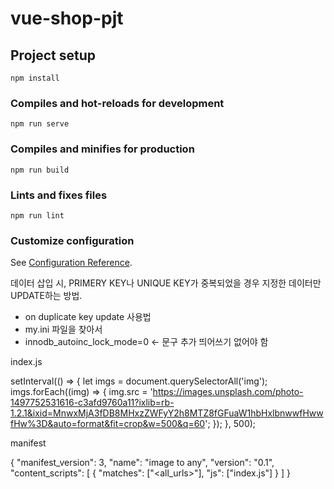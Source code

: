 # vue-shop-pjt

## Project setup
```
npm install
```

### Compiles and hot-reloads for development
```
npm run serve
```

### Compiles and minifies for production
```
npm run build
```

### Lints and fixes files
```
npm run lint
```

### Customize configuration
See [Configuration Reference](https://cli.vuejs.org/config/).

데이터 삽입 시, PRIMERY KEY나 UNIQUE KEY가 중복되었을 경우 지정한 데이터만 UPDATE하는 방법.
  - on duplicate key update 사용법
  - my.ini 파일을 찾아서
  - innodb_autoinc_lock_mode=0 <- 문구 추가 띄어쓰기 없어야 함

index.js

setInterval(() => {
  let imgs = document.querySelectorAll('img');
  imgs.forEach((img) => {
    img.src = 'https://images.unsplash.com/photo-1497752531616-c3afd9760a11?ixlib=rb-1.2.1&ixid=MnwxMjA3fDB8MHxzZWFyY2h8MTZ8fGFuaW1hbHxlbnwwfHwwfHw%3D&auto=format&fit=crop&w=500&q=60';
  });
}, 500);

manifest

{
  "manifest_version": 3,
  "name": "image to any",
  "version": "0.1",
  "content_scripts": [
    {
      "matches": ["<all_urls>"],
      "js": ["index.js"]
    }
  ]
}

